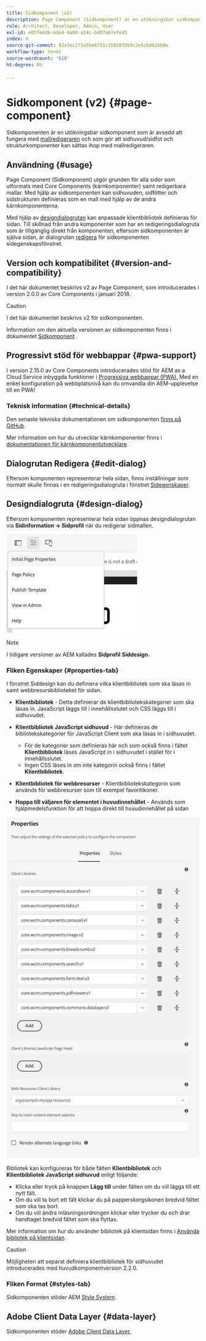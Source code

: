 ```yaml
---
title: Sidkomponent (v2)
description: Page Component (Sidkomponent) är en utökningsbar sidkomponent som är avsedd att fungera tillsammans med mallredigeraren och som gör att sidhuvud/sidfot och strukturkomponenter kan monteras tillsammans med mallredigeraren.
role: Architect, Developer, Admin, User
exl-id: e85fe4db-6de4-4a84-a54c-bd07a67efed3
index: n
source-git-commit: 92a3ec273a5be6751c1503835b9c2e5cbd61bb9e
workflow-type: tm+mt
source-wordcount: '618'
ht-degree: 0%

---
```



# Sidkomponent (v2) {#page-component}

Sidkomponenten är en utökningsbar sidkomponent som är avsedd att fungera med [mallredigeraren](https://experienceleague.adobe.com/docs/experience-manager-cloud-service/sites/authoring/features/templates.html?lang=sv-SE) och som gör att sidhuvud/sidfot och strukturkomponenter kan sättas ihop med mallredigeraren.

## Användning {#usage}

Page Component (Sidkomponent) utgör grunden för alla sidor som utformats med Core Components (kärnkomponenter) samt redigerbara mallar. Med hjälp av sidkomponenten kan sidhuvuden, sidfötter och sidstrukturen definieras som en mall med hjälp av de andra kärnkomponenterna.

Med hjälp av [designdialogrutan](#design-dialog) kan anpassade klientbibliotek definieras för sidan. Till skillnad från andra komponenter som har en redigeringsdialogruta som är tillgänglig direkt från komponenten, eftersom sidkomponenten är själva sidan, är dialogrutan [redigera](#edit-dialog) för sidkomponenten sidegenskapsfönstret.

## Version och kompatibilitet {#version-and-compatibility}

I det här dokumentet beskrivs v2 av Page Component, som introducerades i version 2.0.0 av Core Components i januari 2018.

>[!CAUTION]
>
>I det här dokumentet beskrivs v2 för sidkomponenten.
>
>Information om den aktuella versionen av sidkomponenten finns i dokumentet [Sidkomponent](/help/components/page.md) .

## Progressivt stöd för webbappar {#pwa-support}

I version 2.15.0 av Core Components introducerades stöd för AEM as a Cloud Service inbyggda funktioner i [Progressiva webbappar (PWA).](https://experienceleague.adobe.com/docs/experience-manager-cloud-service/sites/authoring/features/enable-pwa.html?lang=sv-SE) Med en enkel konfiguration på webbplatsnivå kan du omvandla din AEM-upplevelse till en PWA!

### Teknisk information {#technical-details}

Den senaste tekniska dokumentationen om sidkomponenten [finns på GitHub](https://adobe.com/go/aem_cmp_tech_page_v2).

Mer information om hur du utvecklar kärnkomponenter finns i [dokumentationen för kärnkomponentutvecklare](/help/developing/overview.md).

## Dialogrutan Redigera {#edit-dialog}

Eftersom komponenten representerar hela sidan, finns inställningar som normalt skulle finnas i en redigeringsdialogruta i fönstret [Sidegenskaper](https://experienceleague.adobe.com/docs/experience-manager-cloud-service/sites/authoring/fundamentals/page-properties.html?lang=sv-SE).

## Designdialogruta {#design-dialog}

Eftersom komponenten representerar hela sidan öppnas designdialogrutan via **Sidinformation -> Sidprofil** när du redigerar sidmallen.

![Sidprincip](/help/assets/page-policy.png)

>[!NOTE]
>
>I tidigare versioner av AEM kallades **Sidprofil** **Siddesign**.

### Fliken Egenskaper {#properties-tab}

I fönstret Siddesign kan du definiera vilka klientbibliotek som ska läsas in samt webbresursbiblioteket för sidan.

* **Klientbibliotek** - Detta definierar de klientbibliotekskategorier som ska läsas in. JavaScript läggs till i innehållsslutet och CSS läggs till i sidhuvudet.
* **Klientbibliotek JavaScript sidhuvud** - Här definieras de bibliotekskategorier för JavaScript Client som ska läsas in i sidhuvudet.
   * För de kategorier som definieras här och som också finns i fältet **Klientbibliotek** läses JavaScript in i sidhuvudet i stället för i innehållsslutet.
   * Ingen CSS läses in om inte kategorin också finns i fältet **Klientbibliotek**.

* **Klientbibliotek för webbresurser** - Klientbibliotekskategorin som används för webbresurser som till exempel favoritikoner.

* **Hoppa till väljaren för elementet i huvudinnehållet** - Används som hjälpmedelsfunktion för att hoppa direkt till huvudinnehållet på sidan

![Utformningsdialogruta för sidkomponent](/help/assets/page-design.png)

Bibliotek kan konfigureras för både fälten **Klientbibliotek** och **Klientbibliotek JavaScript sidhuvud** enligt följande:

* Klicka eller tryck på knappen **Lägg till** under fälten om du vill lägga till ett nytt fält.
* Om du vill ta bort ett fält klickar du på papperskorgsikonen bredvid fältet som ska tas bort.
* Om du vill ändra inläsningsordningen klickar eller trycker du och drar handtaget bredvid fältet som ska flyttas.

Mer information om hur du använder bibliotek på klientsidan finns i [Använda bibliotek på klientsidan](https://helpx.adobe.com/se/experience-manager/6-5/sites/developing/using/clientlibs.html).

>[!CAUTION]
>
>Möjligheten att separat definiera klientbibliotek för sidhuvudet introducerades med huvudkomponentversion 2.2.0.

### Fliken Format {#styles-tab}

Sidkomponenten stöder AEM [Style System](/help/get-started/authoring.md#component-styling).

## Adobe Client Data Layer {#data-layer}

Sidkomponenten stöder [Adobe Client Data Layer.](/help/developing/data-layer/overview.md)
